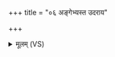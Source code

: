 +++
title = "०६ अङ्गेभ्यस्त उदराय"

+++
<details><summary>मूलम् (VS)</summary>

अङ्गे॑भ्यस्त उ॒दरा॑य जि॒ह्वाया॑ आ॒स्या᳡य ते।  
द॒द्भ्यो ग॒न्धाय॑ ते॒ नमः॑ ॥
</details>